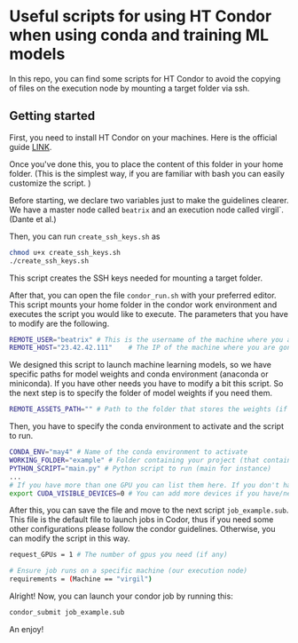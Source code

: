 # Useful scripts for using HT Condor when using conda and training ML models

In this repo, you can find some scripts for HT Condor to avoid the copying of files on the execution node by mounting a target folder via ssh. 

## Getting started

First, you need to install HT Condor on your machines. Here is the official guide [LINK](https://htcondor.readthedocs.io/en/latest/getting-htcondor/install-linux-as-root.html#).

Once you've done this, you to place the content of this folder in your home folder. (This is the simplest way, if you are familiar with bash you can easily customize the script. )

Before starting, we declare two variables just to make the guidelines clearer. We have a master node called `beatrix` and an execution node called virgil`. (Dante et al.)

Then, you can run `create_ssh_keys.sh` as 
```bash
chmod u+x create_ssh_keys.sh
./create_ssh_keys.sh
```
This script creates the SSH keys needed for mounting a target folder.

After that, you can open the file `condor_run.sh` with your preferred editor. This script mounts your home folder in the condor work environment and executes the script you would like to execute. The parameters that you have to modify are the following.
```bash
REMOTE_USER="beatrix" # This is the username of the machine where you are gonna launch the job usually the master node
REMOTE_HOST="23.42.42.111"    # The IP of the machine where you are gonna launch the job. Which is equivalent to beatrix@23.42.42.111
```
We designed this script to launch machine learning models, so we have specific paths for model weights and conda environment (anaconda or miniconda). If you have other needs you have to modify a bit this script.  So the next step is to specify the folder of model weights if you need them. 
```bash
REMOTE_ASSETS_PATH="" # Path to the folder that stores the weights (if any)
```
Then, you have to specify the conda environment to activate and the script to run.
```bash
CONDA_ENV="may4" # Name of the conda environment to activate
WORKING_FOLDER="example" # Folder containing your project (that contains the main)
PYTHON_SCRIPT="main.py" # Python script to run (main for instance)
...
# If you have more than one GPU you can list them here. If you don't have any GPU you can comment out this part.
export CUDA_VISIBLE_DEVICES=0 # You can add more devices if you have/need them.
```
After this, you can save the file and move to the next script `job_example.sub`. 
This file is the default file to launch jobs in Codor, thus if you need some other configurations please follow the condor guidelines. Otherwise, you can modify the script in this way.
```bash
request_GPUs = 1 # The number of gpus you need (if any)

# Ensure job runs on a specific machine (our execution node)
requirements = (Machine == "virgil")
```

Alright! Now, you can launch your condor job by running this:
```bash
condor_submit job_example.sub
```
An enjoy! 
